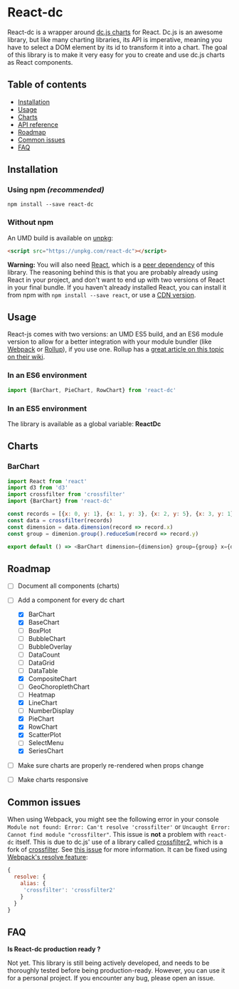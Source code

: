 # React-dc

React-dc is a wrapper around [dc.js charts](http://dc-js.github.io/dc.js/) for React. Dc.js is an awesome library, but like many charting libraries, its API is imperative, meaning you have to select a DOM element by its id to transform it into a chart. The goal of this library is to make it very easy for you to create and use dc.js charts as React components.


## Table of contents
* [Installation](#installation)
* [Usage](#usage)
* [Charts](#charts)
* [API reference](https://github.com/WaldoJeffers/react-dc/wiki/API-reference)
* [Roadmap](#roadmap)
* [Common issues](#common-issues)
* [FAQ](#faq)

## Installation

### Using npm *(recommended)*
```
npm install --save react-dc
```

### Without npm
An UMD build is available on [unpkg](https://unpkg.com):
```html
<script src="https://unpkg.com/react-dc"></script>
```

**Warning:** You will also need [React](https://www.npmjs.com/package/react), which is a [peer dependency](https://nodejs.org/en/blog/npm/peer-dependencies/) of this library. The reasoning behind this is that you are probably already using React in your project, and don't want to end up with two versions of React in your final bundle. If you haven't already installed React, you can install it from npm with `npm install --save react`, or use a [CDN version](https://cdnjs.com/libraries/react/).

## Usage
React-js comes with two versions: an UMD ES5 build, and an ES6 module version to allow for a better integration with your module bundler (like [Webpack](https://webpack.js.org/) or [Rollup](http://rollupjs.org/)), if you use one. Rollup has a [great article on this topic on their wiki](https://github.com/rollup/rollup/wiki/pkg.module).

### In an ES6 environment
```js
import {BarChart, PieChart, RowChart} from 'react-dc'
```

### In an ES5 environment
The library is available as a global variable: **ReactDc**

## Charts
### BarChart
```js
import React from 'react'
import d3 from 'd3'
import crossfilter from 'crossfilter'
import {BarChart} from 'react-dc'

const records = [{x: 0, y: 1}, {x: 1, y: 3}, {x: 2, y: 5}, {x: 3, y: 1}, {x: 4, y: 2}]
const data = crossfilter(records)
const dimension = data.dimension(record => record.x)
const group = dimenion.group().reduceSum(record => record.y)

export default () => <BarChart dimension={dimension} group={group} x={d3.scale.linear().domain([0, 5])} />
```

## Roadmap
- [ ] Document all components (charts)
- [ ] Add a component for every dc chart
  - [x] BarChart
  - [x] BaseChart
  - [ ] BoxPlot
  - [ ] BubbleChart
  - [ ] BubbleOverlay
  - [ ] DataCount
  - [ ] DataGrid
  - [ ] DataTable
  - [x] CompositeChart
  - [ ] GeoChoroplethChart
  - [ ] Heatmap
  - [x] LineChart
  - [ ] NumberDisplay
  - [x] PieChart
  - [x] RowChart
  - [x] ScatterPlot
  - [ ] SelectMenu
  - [x] SeriesChart
- [ ] Make sure charts are properly re-rendered when props change
- [ ] Make charts responsive


## Common issues
When using Webpack, you might see the following error in your console `Module not found: Error: Can't resolve 'crossfilter'` or `Uncaught Error: Cannot find module "crossfilter"`. This issue is **not** a problem with `react-dc` itself. This is due to dc.js' use of a library called [crossfilter2](https://www.npmjs.com/package/crossfilter2), which is a fork of [crossfilter](https://www.npmjs.com/package/crossfilter). See [this issue](https://github.com/dc-js/dc.js/issues/1214) for more information. It can be fixed using [Webpack's resolve feature](https://webpack.js.org/configuration/resolve):
```js
{
  resolve: {
    alias: {
     'crossfilter': 'crossfilter2'
    }
  }
}
```


## FAQ
**Is React-dc production ready ?**

Not yet. This library is still being actively developed, and needs to be thoroughly tested before being production-ready. However, you can use it for a personal project. If you encounter any bug, please open an issue.
